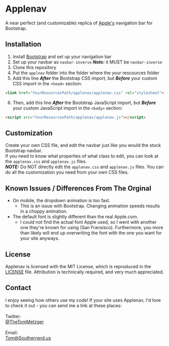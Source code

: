 # Applenav
A near perfect (and customizable) replica of [Apple's](http://www.apple.com) navigation bar for Bootstrap.


## Installation
1) Install [Bootstrap](http://getbootstrap.com/) and set up your navigation bar <br>
2) Set up your navbar as `navbar-inverse` ***Note:*** it MUST be `navbar-inverse` <br>
3) Clone this repository <br>
4) Put the `applnav` folder into the folder where the your rescources folder <br>
5) Add this line ***After*** the Bootstrap CSS import, but ***Before*** your custom CSS import in the `<head>` section:
```HTML
<link href="YourResourcesPath/applenav/applenav.css" rel="stylesheet">
```
6) Then, add this line ***After*** the Bootstrap JavaScript import, but ***Before*** your custom JavaScript import in the `<body>` section:
```HTML
<script src="YourResourcesPath/applenav/applenav.js"></script>
```


## Customization
Create your own CSS file, and edit the navbar just like you would the stock Bootstrap navbar. <br>
If you need to know what properties of what class to edit, you can look at the `applenav.css` and `applenav.js` files. <br>
***NOTE:*** Do NOT directly edit the `applenav.css` and `applenav.js` files. You can do all the customization you need from your own CSS files. <br>


## Known Issues / Differences From The Orginal
* On mobile, the dropdown animation is too fast.
  * This is an issue with Bootstrap. Changing animation speeds results in a choppy animation. 
* The default font is slightly different than the real Apple.com. 
  * I could not find the actual font Apple used, so I went with another one they're known for using (San Fransisco). Furthermore, you more than likely will end up overwriting the font with the one you want for your site anyways.
  
  
## License
Applenav is licensed with the MIT License, which is reproduced in the [LICENSE](https://github.com/TheTomMetzger/Applenav/blob/master/LICENSE) file. Attribution is technically required, and very much appreciated.


## Contact
I enjoy seeing how others use my code! If your site uses Applenav, I'd love to check it out - you can send me a link at these places: <br> <br>
Twitter:<br>
[@TheTomMetzger](http://www.twitter.com/thetommetzger) <br>
<br>
Email:<br>
[Tom@Southernerd.us](mailto:tom@southernerd.us)
